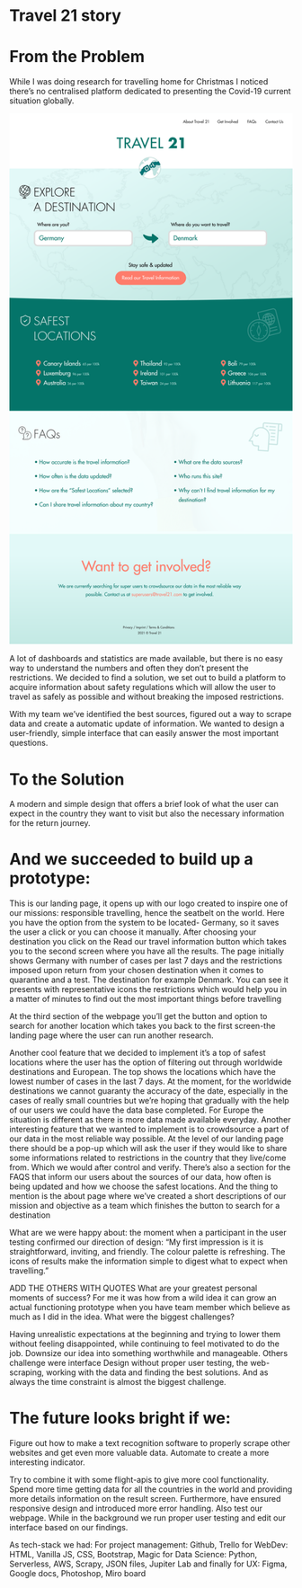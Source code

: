 # Travel 21 story

# From the Problem 
While I was doing research for travelling home for Christmas I noticed there’s no centralised platform dedicated to presenting the Covid-19 current situation globally. 

![Interface](https://github.com/TechLabs-Berlin/Travel-20/blob/main/UX/Interface/Deliverables/INTERFACE_09_Homepage_2x.png)

A lot of dashboards and statistics are made available, but there is no easy way to understand the numbers and often they don’t present the restrictions.
We decided to find a solution, we set out to build a platform to acquire information about safety regulations which will allow the user to travel as safely as possible and without breaking the imposed restrictions.

With my team we’ve identified the best sources, figured out a way to scrape data and create a automatic update of information. We wanted to design a user-friendly, simple interface that can easily answer the most important questions.

# To the Solution
A modern and simple design that offers a brief look of what the user can expect in the country they want to visit but also the necessary information for the return journey.

# And we succeeded to build up a prototype:
This is our landing page, it opens up with our logo created to inspire one of our missions: responsible travelling, hence the seatbelt on the world.
Here you have the option from the system to be located- Germany, so it saves the user a click or you can choose it manually.
After choosing your destination you click on the Read our travel information button which takes you to the second screen where you have all the results.
The page initially shows Germany  with number of cases per last 7 days and the restrictions imposed upon return from your chosen destination when it comes to quarantine and a test. The destination for example Denmark. You can see it presents with representative icons the restrictions which would help you in a matter of minutes to find out the most important things before travelling

At the third section of the webpage you’ll get the button and option to search for another location which takes you back to the first screen-the landing page where the user can run another research.

Another cool feature that we decided to implement it’s a top of safest locations where the user has the option of filtering out through worldwide destinations and European.  The top shows the locations which have the lowest number of cases in the last 7 days. At the moment, for the worldwide destinations we cannot guaranty the accuracy of the date, especially in the cases of really small countries but we’re hoping that gradually with the help of our users we could have the data base completed. For Europe the situation is different as there is more data made available everyday.
Another interesting feature that we wanted to implement is to crowdsource a part of our data in the most reliable way possible. At the level of our landing page there should be a pop-up which will ask the user if they would like to share some informations related to restrictions in the country that they live/come from. Which we would after control and verify.
There’s also a section for the FAQS that inform our users about the sources of our data, how often is being updated and how we choose the safest locations.
And the thing to mention is the about page where we’ve created a short descriptions of our mission and objective as a team which finishes the button to search for a destination 

What are we were happy about: the moment when a participant in the user testing confirmed our direction of design: “My first impression is it is straightforward, inviting, and friendly. The colour palette is refreshing. The icons of results make the information simple to digest what to expect when travelling.”

ADD THE OTHERS WITH QUOTES
What are your greatest personal moments of success?
For me it was how from a wild idea it can grow an actual functioning prototype when you have team member which believe as much as I did in the idea. What were the biggest challenges?

Having unrealistic expectations at the beginning and trying to lower them without feeling disappointed, while continuing to feel motivated to do the job. Downsize our idea into something worthwhile and manageable.
Others challenge were interface Design without proper user testing, the web-scraping, working with the data and finding the best solutions.
And as always the time constraint is almost the biggest challenge.

# The future looks bright if we:
Figure out how to make a text recognition software to properly scrape other websites and get even more valuable data. Automate to create a more interesting indicator.

Try to combine it with some flight-apis to give more cool functionality.
Spend more time getting data for all the countries in the world and providing more details information on the result screen. Furthermore, have ensured responsive design and introduced more error handling. Also test our webpage.
While in the background we run proper user testing and edit our interface based on our findings.

As tech-stack we had: 
For project management: Github, Trello for WebDev: HTML, Vanilla JS, CSS, Bootstrap, Magic for Data Science: Python, Serverless, AWS, Scrapy, JSON files, Jupiter Lab and finally for UX: Figma, Google docs, Photoshop, Miro board
